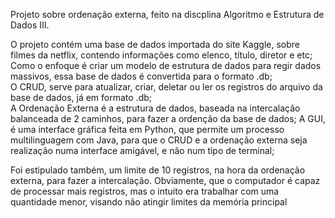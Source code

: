 Projeto sobre ordenação externa, feito na discplina Algoritmo e Estrutura de Dados III.

O projeto contém uma base de dados importada do site Kaggle, sobre filmes da netflix, contendo informações como elenco, título, diretor e etc;<br>
Como o enfoque é criar um modelo de estrutura de dados para regir dados massivos, essa base de dados é convertida para o formato .db;<br>
O CRUD, serve para atualizar, criar, deletar ou ler os registros do arquivo da base de dados, já em formato .db;<br>
A Ordenação Externa é a estrutura de dados, baseada na intercalação balanceada de 2 caminhos, para fazer a ordenção da base de dados;
A GUI, é uma interface gráfica feita em Python, que permite um processo multilinguagem com Java, para que o CRUD e a ordenação externa seja realização numa interface amigável, e não num tipo de terminal;<br>

Foi estipulado também, um limite de 10 registros, na hora da ordenação externa, para fazer a intercalação. Obviamente, que o computador é capaz de processar mais registros, mas o intuito era trabalhar com uma quantidade menor, visando não atingir limites da memória principal
